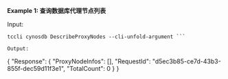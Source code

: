 **Example 1: 查询数据库代理节点列表**



Input: 

```
tccli cynosdb DescribeProxyNodes --cli-unfold-argument ```

Output: 
```
{
    "Response": {
        "ProxyNodeInfos": [],
        "RequestId": "d5ec3b85-ce7d-43b3-855f-dec59d11f3e1",
        "TotalCount": 0
    }
}
```


